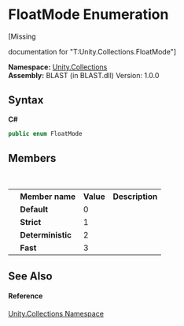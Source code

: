 # FloatMode Enumeration
 

\[Missing <summary> documentation for "T:Unity.Collections.FloatMode"\]

**Namespace:**&nbsp;<a href="N_Unity_Collections">Unity.Collections</a><br />**Assembly:**&nbsp;BLAST (in BLAST.dll) Version: 1.0.0

## Syntax

**C#**<br />
``` C#
public enum FloatMode
```


## Members
&nbsp;<table><tr><th></th><th>Member name</th><th>Value</th><th>Description</th></tr><tr><td /><td target="F:Unity.Collections.FloatMode.Default">**Default**</td><td>0</td><td /></tr><tr><td /><td target="F:Unity.Collections.FloatMode.Strict">**Strict**</td><td>1</td><td /></tr><tr><td /><td target="F:Unity.Collections.FloatMode.Deterministic">**Deterministic**</td><td>2</td><td /></tr><tr><td /><td target="F:Unity.Collections.FloatMode.Fast">**Fast**</td><td>3</td><td /></tr></table>

## See Also


#### Reference
<a href="N_Unity_Collections">Unity.Collections Namespace</a><br />